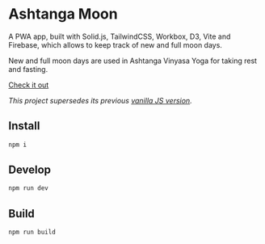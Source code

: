 # Ashtanga Moon

A PWA app, built with Solid.js, TailwindCSS, Workbox, D3, Vite and Firebase, which allows to keep track of new and full moon days.

New and full moon days are used in Ashtanga Vinyasa Yoga for taking rest and fasting.

[Check it out](https://ashtangamoon.org)

_This project supersedes its previous [vanilla JS version](https://github.com/kkomelin/ashtangamoon-vanilla)._

## Install

```bash
npm i
```

## Develop

```bash
npm run dev
```

## Build

```bash
npm run build
```
